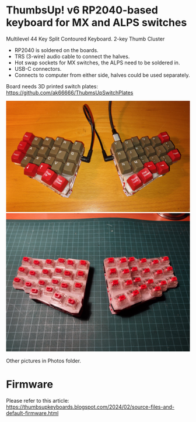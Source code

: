 # ThumbsUp! v6 RP2040-based keyboard for MX and ALPS switches

Multilevel 44 Key Split Contoured Keyboard.
2-key Thumb Cluster
   
* RP2040 is soldered on the boards.
* TRS (3-wire) audio cable to connect the halves.
* Hot swap sockets for MX switches, the ALPS need to be soldered in.
* USB-C connectors.
* Connects to computer from either side, halves could be used separately.

Board needs 3D printed switch plates: https://github.com/ak66666/ThubmsUpSwitchPlates

![Main view](https://github.com/ak66666/ThumbsUpV6Rp2040MX/blob/main/Photos/IMG_20230707_224237517~2.jpg)
![ALPS Switches view](https://github.com/ak66666/ThumbsUpV6Rp2040MX/blob/main/Photos/IMG_20230707_222857848.jpg)

Other pictures in Photos folder.

# Firmware

Please refer to this article:
https://thumbsupkeyboards.blogspot.com/2024/02/source-files-and-default-firmware.html


